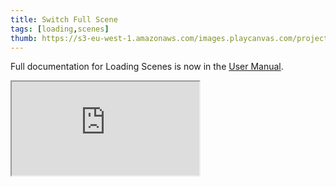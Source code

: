 ```yaml
---
title: Switch Full Scene
tags: [loading,scenes]
thumb: https://s3-eu-west-1.amazonaws.com/images.playcanvas.com/projects/12/691996/707412-image-75.jpg
---
```


Full documentation for Loading Scenes is now in the [User Manual][documentation-page].

<iframe loading="lazy" src="https://playcanv.as/e/p/zsQcbehI/" title="Switch Full Scene"></iframe>

[documentation-page]: /user-manual/packs/loading-scenes/